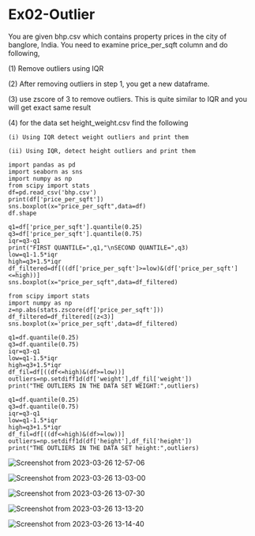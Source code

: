 # Ex02-Outlier

You are given bhp.csv which contains property prices in the city of banglore, India. You need to examine price_per_sqft column and do following,

(1) Remove outliers using IQR 

(2) After removing outliers in step 1, you get a new dataframe.

(3) use zscore of 3 to remove outliers. This is quite similar to IQR and you will get exact same result

(4) for the data set height_weight.csv find the following

    (i) Using IQR detect weight outliers and print them

    (ii) Using IQR, detect height outliers and print them
    
```
import pandas as pd
import seaborn as sns
import numpy as np
from scipy import stats
df=pd.read_csv('bhp.csv')
print(df['price_per_sqft'])
sns.boxplot(x="price_per_sqft",data=df)
df.shape
```

```
q1=df['price_per_sqft'].quantile(0.25)
q3=df['price_per_sqft'].quantile(0.75)
iqr=q3-q1
print("FIRST QUANTILE=",q1,"\nSECOND QUANTILE=",q3)
low=q1-1.5*iqr
high=q3+1.5*iqr
df_filtered=df[((df['price_per_sqft']>=low)&(df['price_per_sqft']<=high))]
sns.boxplot(x="price_per_sqft",data=df_filtered)
```

```
from scipy import stats
import numpy as np
z=np.abs(stats.zscore(df['price_per_sqft']))
df_filtered=df_filtered[(z<3)]
sns.boxplot(x='price_per_sqft',data=df_filtered)
```

```
q1=df.quantile(0.25)
q3=df.quantile(0.75)
iqr=q3-q1
low=q1-1.5*iqr
high=q3+1.5*iqr
df_fil=df[((df<=high)&(df>=low))]
outliers=np.setdiff1d(df['weight'],df_fil['weight'])
print("THE OUTLIERS IN THE DATA SET WEIGHT:",outliers)
```

```
q1=df.quantile(0.25)
q3=df.quantile(0.75)
iqr=q3-q1
low=q1-1.5*iqr
high=q3+1.5*iqr
df_fil=df[((df<=high)&(df>=low))]
outliers=np.setdiff1d(df['height'],df_fil['height'])
print("THE OUTLIERS IN THE DATA SET height:",outliers)
```
 
![Screenshot from 2023-03-26 12-57-06](https://user-images.githubusercontent.com/114852180/227761904-52b40b9a-2d29-46e5-9f2c-c068a813dd9a.png)

![Screenshot from 2023-03-26 13-03-00](https://user-images.githubusercontent.com/114852180/227761953-5575612a-eed0-4338-b485-53ff467c3c2b.png)

![Screenshot from 2023-03-26 13-07-30](https://user-images.githubusercontent.com/114852180/227762186-2648ee9c-535a-4460-bb36-c9b5029080ea.png)

![Screenshot from 2023-03-26 13-13-20](https://user-images.githubusercontent.com/114852180/227762244-ce9ea4bf-f246-4388-925c-0827534cd2ae.png)

![Screenshot from 2023-03-26 13-14-40](https://user-images.githubusercontent.com/114852180/227762294-6c55c869-e20e-4a48-85b4-5479461311d5.png)
